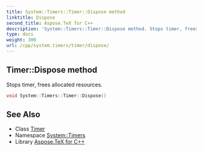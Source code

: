 ```yaml
---
title: System::Timers::Timer::Dispose method
linktitle: Dispose
second_title: Aspose.TeX for C++
description: 'System::Timers::Timer::Dispose method. Stops timer, frees allocated resources in C++.'
type: docs
weight: 300
url: /cpp/system.timers/timer/dispose/
---
```

## Timer::Dispose method


Stops timer, frees allocated resources.

```cpp
void System::Timers::Timer::Dispose()
```

## See Also

* Class [Timer](../)
* Namespace [System::Timers](../../)
* Library [Aspose.TeX for C++](../../../)
